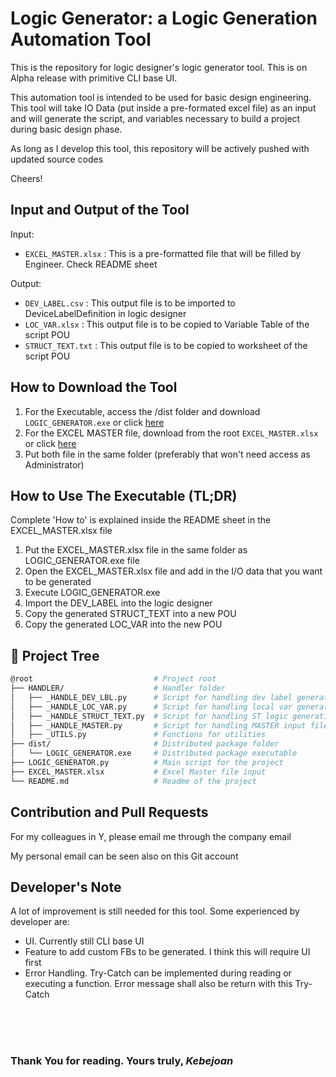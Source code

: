 # Logic Generator: a Logic Generation Automation Tool

This is the repository for logic designer's logic generator tool. This is on Alpha release with primitive CLI base UI. 

This automation tool is intended to be used for basic design engineering. This tool will take IO Data (put inside a pre-formated excel file) as an input and will generate the script, and variables necessary to build a project during basic design phase.

As long as I develop this tool, this repository will be actively pushed with updated source codes

Cheers!

## Input and Output of the Tool

Input:
- `EXCEL_MASTER.xlsx`  : This is a pre-formatted file that will be filled by Engineer. Check README sheet

Output:

- `DEV_LABEL.csv`   : This output file is to be imported to DeviceLabelDefinition in logic designer
- `LOC_VAR.xlsx`    : This output file is to be copied to Variable Table of the script POU
- `STRUCT_TEXT.txt` : This output file is to be copied to worksheet of the script POU

## How to Download the Tool

1. For the Executable, access the /dist folder and download `LOGIC_GENERATOR.exe` or click [here](https://github.com/kebejoan/logic-designer-generator/raw/refs/heads/main/dist/LOGIC_GENERATOR.exe)
2. For the EXCEL MASTER file, download from the root `EXCEL_MASTER.xlsx` or click [here](https://github.com/kebejoan/logic-designer-generator/raw/refs/heads/main/EXCEL_MASTER.xlsx)
3. Put both file in the same folder (preferably that won't need access as Administrator)

## How to Use The Executable (TL;DR)

Complete 'How to' is explained inside the README sheet in the EXCEL_MASTER.xlsx file
1. Put the EXCEL_MASTER.xlsx file in the same folder as LOGIC_GENERATOR.exe file
2. Open the EXCEL_MASTER.xlsx file and add in the I/O data that you want to be generated
3. Execute LOGIC_GENERATOR.exe
4. Import the DEV_LABEL into the logic designer
5. Copy the generated STRUCT_TEXT into a new POU
6. Copy the generated LOC_VAR into the new POU

## 🌳 Project Tree
```sh
@root                           # Project root
├── HANDLER/                    # Handler folder
│   ├── _HANDLE_DEV_LBL.py      # Script for handling dev label generation
│   ├── _HANDLE_LOC_VAR.py      # Script for handling local var generation
│   ├── _HANDLE_STRUCT_TEXT.py  # Script for handling ST logic generation
│   ├── _HANDLE_MASTER.py       # Script for handling MASTER input file
│   ├── _UTILS.py               # Functions for utilities
├── dist/                       # Distributed package folder
│   └── LOGIC_GENERATOR.exe     # Distributed package executable
├── LOGIC_GENERATOR.py          # Main script for the project
├── EXCEL_MASTER.xlsx           # Excel Master file input
└── README.md                   # Readme of the project                
```

## Contribution and Pull Requests

For my colleagues in Y, please email me through the company email

My personal email can be seen also on this Git account

## Developer's Note

A lot of improvement is still needed for this tool. Some experienced by developer are:

- UI. Currently still CLI base UI
- Feature to add custom FBs to be generated. I think this will require UI first
- Error Handling. Try-Catch can be implemented during reading or executing a function. Error message shall also be return with this Try-Catch

<br>
<br>
<br>

### Thank You for reading. Yours truly, _*Kebejoan*_
